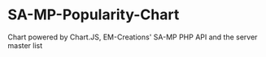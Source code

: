 # SA-MP-Popularity-Chart
Chart powered by Chart.JS, EM-Creations' SA-MP PHP API and the server master list
